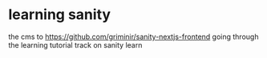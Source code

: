 # learning sanity
the cms to https://github.com/griminir/sanity-nextjs-frontend
going through the learning tutorial track on sanity learn
